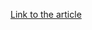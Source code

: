 [Link to the article](https://cybersecuritynews.com/critical-qnap-vulnerability-let-attackers-execute-remote-code/)
